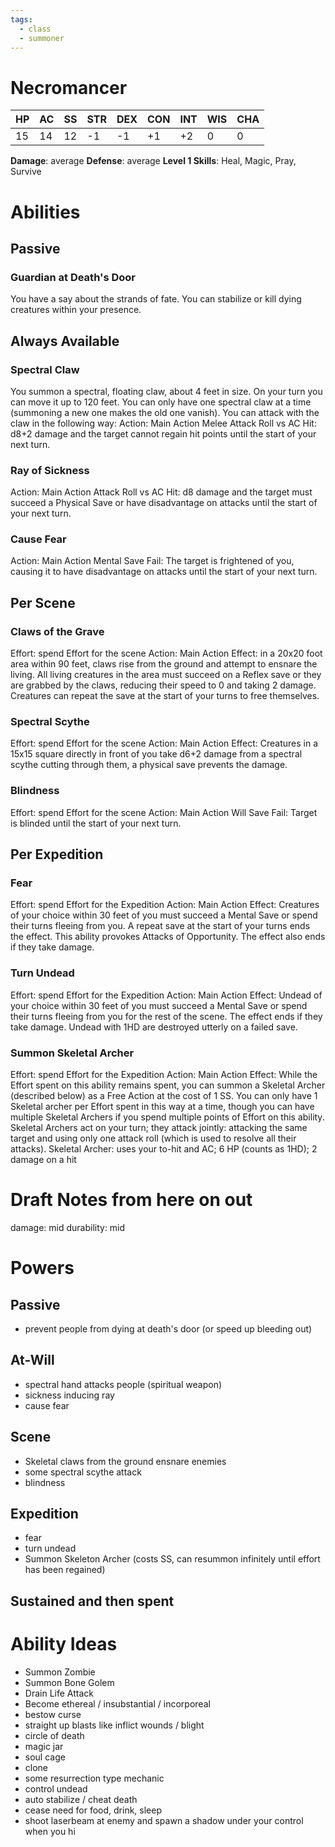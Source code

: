 ```yaml
---
tags:
  - class
  - summoner
---
```

# Necromancer
| HP | AC | SS | STR | DEX | CON | INT | WIS | CHA |
|----|----|----|-----|-----|-----|-----|-----|-----|
|15  |14  |12  |-1   |-1   |+1   |+2   |0    |0    |
**Damage**: average
**Defense**: average
**Level 1 Skills**: Heal, Magic, Pray, Survive

# Abilities
## Passive
### Guardian at Death's Door
You have a say about the strands of fate. You can stabilize or kill dying creatures within your presence.

## Always Available
### Spectral Claw
You summon a spectral, floating claw, about 4 feet in size. On your turn you can move it up to 120 feet. You can only have one spectral claw at a time (summoning a new one makes the old one vanish). You can attack with the claw in the following way:
Action: Main Action
Melee Attack Roll vs AC
Hit: d8+2 damage and the target cannot regain hit points until the start of your next turn.
### Ray of Sickness
Action: Main Action
Attack Roll vs AC
Hit: d8 damage and the target must succeed a Physical Save or have disadvantage on attacks until the start of your next turn.
### Cause Fear
Action: Main Action
Mental Save
Fail: The target is frightened of you, causing it to have disadvantage on attacks until the start of your next turn.

## Per Scene
### Claws of the Grave
Effort: spend Effort for the scene
Action: Main Action
Effect: in a 20x20 foot area within 90 feet, claws rise from the ground and attempt to ensnare the living. All living creatures in the area must succeed on a Reflex save or they are grabbed by the claws, reducing their speed to 0 and taking 2 damage. Creatures can repeat the save at the start of your turns to free themselves.
### Spectral Scythe
Effort: spend Effort for the scene
Action: Main Action
Effect: Creatures in a 15x15 square directly in front of you take d6+2 damage from a spectral scythe cutting through them, a physical save prevents the damage.
### Blindness
Effort: spend Effort for the scene
Action: Main Action
Will Save
Fail: Target is blinded until the start of your next turn.

## Per Expedition
### Fear
Effort: spend Effort for the Expedition
Action: Main Action
Effect: Creatures of your choice within 30 feet of you must succeed a Mental Save or spend their turns fleeing from you. A repeat save at the start of your turns ends the effect.
This ability provokes Attacks of Opportunity. The effect also ends if they take damage.
### Turn Undead
Effort: spend Effort for the Expedition
Action: Main Action
Effect: Undead of your choice within 30 feet of you must succeed a Mental Save or spend their turns fleeing from you for the rest of the scene. The effect ends if they take damage. Undead with 1HD are destroyed utterly on a failed save.
### Summon Skeletal Archer
Effort: spend Effort for the Expedition
Action: Main Action
Effect: While the Effort spent on this ability remains spent, you can summon a Skeletal Archer (described below) as a Free Action at the cost of 1 SS. You can only have 1 Skeletal archer per Effort spent in this way at a time, though you can have multiple Skeletal Archers if you spend multiple points of Effort on this ability. Skeletal Archers act on your turn; they attack jointly: attacking the same target and using only one attack roll (which is used to resolve all their attacks).
Skeletal Archer: uses your to-hit and AC; 6 HP (counts as 1HD); 2 damage on a hit

# Draft Notes from here on out

damage: mid
durability: mid
# Powers
## Passive
- prevent people from dying at death's door (or speed up bleeding out)
## At-Will
- spectral hand attacks people (spiritual weapon)
- sickness inducing ray
- cause fear
## Scene
- Skeletal claws from the ground ensnare enemies
- some spectral scythe attack
- blindness
## Expedition
- fear
- turn undead
- Summon Skeleton Archer (costs SS, can resummon infinitely until effort has been regained)
## Sustained and then spent
# Ability Ideas
- Summon Zombie
- Summon Bone Golem
- Drain Life Attack
- Become ethereal / insubstantial / incorporeal
- bestow curse
- straight up blasts like inflict wounds / blight
- circle of death
- magic jar
- soul cage
- clone
- some resurrection type mechanic
- control undead
- auto stabilize / cheat death
- cease need for food, drink, sleep
- shoot laserbeam at enemy and spawn a shadow under your control when you hi